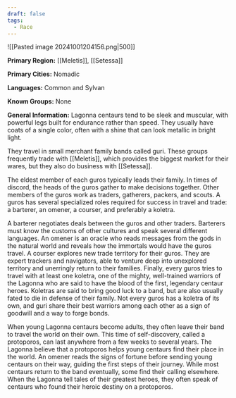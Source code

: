 ```yaml
---
draft: false
tags:
  - Race
---
```

![[Pasted image 20241001204156.png|500]]

**Primary Region:** [[Meletis]], [[Setessa]]

**Primary Cities:** Nomadic

**Languages:** Common and Sylvan

**Known Groups:** None

**General Information:**  Lagonna centaurs tend to be sleek and muscular, with powerful legs built for endurance rather than speed. They usually have coats of a single color, often with a shine that can look metallic in bright light.

They travel in small merchant family bands called guri. These groups frequently trade with [[Meletis]], which provides the biggest market for their wares, but they also do business with [[Setessa]].
 
The eldest member of each guros typically leads their family. In times of discord, the heads of the guros gather to make decisions together. Other members of the guros work as traders, gatherers, packers, and scouts. A guros has several specialized roles required for success in travel and trade: a barterer, an omener, a courser, and preferably a koletra.

A barterer negotiates deals between the guros and other traders. Barterers must know the customs of other cultures and speak several different languages. An omener is an oracle who reads messages from the gods in the natural world and reveals how the immortals would have the guros travel. A courser explores new trade territory for their guros. They are expert trackers and navigators, able to venture deep into unexplored territory and unerringly return to their families. Finally, every guros tries to travel with at least one koletra, one of the mighty, well-trained warriors of the Lagonna who are said to have the blood of the first, legendary centaur heroes. Koletras are said to bring good luck to a band, but are also usually fated to die in defense of their family. Not every guros has a koletra of its own, and guri share their best warriors among each other as a sign of goodwill and a way to forge bonds.

When young Lagonna centaurs become adults, they often leave their band to travel the world on their own. This time of self-discovery, called a protoporos, can last anywhere from a few weeks to several years. The Lagonna believe that a protoporos helps young centaurs find their place in the world. An omener reads the signs of fortune before sending young centaurs on their way, guiding the first steps of their journey. While most centaurs return to the band eventually, some find their calling elsewhere. When the Lagonna tell tales of their greatest heroes, they often speak of centaurs who found their heroic destiny on a protoporos.